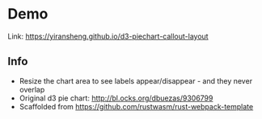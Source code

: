 # Demo

Link: https://yiransheng.github.io/d3-piechart-callout-layout



## Info

* Resize the chart area to see labels appear/disappear - and they never overlap
* Original d3 pie chart: http://bl.ocks.org/dbuezas/9306799
* Scaffolded from https://github.com/rustwasm/rust-webpack-template